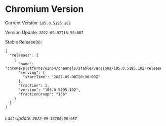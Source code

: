 # Chromium Version

Current Version: `105.0.5195.102`

Version Update: `2022-09-02T16:58:00Z`

Stable Release(s):
```
{
  "releases": [
    {
      "name": "chrome/platforms/win64/channels/stable/versions/105.0.5195.102/releases/1662667560",
      "serving": {
        "startTime": "2022-09-08T20:06:00Z"
      },
      "fraction": 1,
      "version": "105.0.5195.102",
      "fractionGroup": "156"
    }
  ]
}
```

###### Last Update: `2022-09-13T06:00:08Z`
